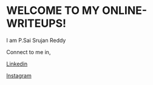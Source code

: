 # WELCOME TO MY ONLINE-WRITEUPS!
I am P.Sai Srujan Reddy

Connect to me in,

[Linkedin](www.linkedin.com/in/pothamsetti-sai-srujan-reddy)

[Instagram](https://www.instagram.com/naruto_ak77/)
